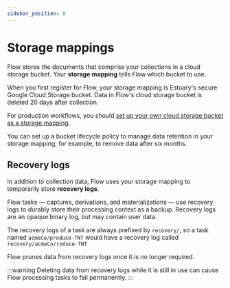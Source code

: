 ```yaml
---
sidebar_position: 8
---
```

# Storage mappings

Flow stores the documents that comprise your collections in a cloud storage bucket.
Your **storage mapping** tells Flow which bucket to use.

When you first register for Flow, your storage mapping is Estuary's secure Google Cloud Storage bucket.
Data in Flow's cloud storage bucket is deleted 20 days after collection.

For production workflows, you should [set up your own cloud storage bucket as a storage mapping](../getting-started/installation.mdx).

You can set up a bucket lifecycle policy to manage data retention in your storage mapping;
for example, to remove data after six months.

## Recovery logs

In addition to collection data, Flow uses your storage mapping to temporarily store **recovery logs**.

Flow tasks — captures, derivations, and materializations — use recovery logs to durably store their processing context as a backup.
Recovery logs are an opaque binary log, but may contain user data.

The recovery logs of a task are always prefixed by `recovery/`,
so a task named `acmeCo/produce-TNT` would have a recovery log called `recovery/acmeCo/roduce-TNT`

Flow prunes data from recovery logs once it is no longer required.

:::warning
Deleting data from recovery logs while it is still in use can
cause Flow processing tasks to fail permanently.
:::